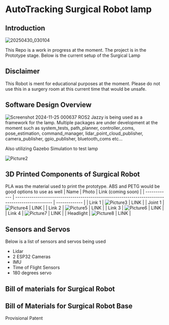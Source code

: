 # AutoTracking Surgical Robot lamp 
## Introduction 
![20250430_030104](https://github.com/user-attachments/assets/f430e39f-230e-437a-8dbe-652704f20ac8)


This Repo is a work in progress at the moment. The project is in the Prototype stage. Below is the current setup of the Surgical Lamp

## Disclaimer
This Robot is ment for educational purposes at the moment. Please do not use this in a surgery room at this current time that would be unsafe.

## Software Design Overview
![Screenshot 2024-11-25 000637](https://github.com/user-attachments/assets/3ff6b17d-2774-4a11-84ca-0565e5da2e24)
ROS2 Jazzy is being used as a framework for the lamp. Multiple packages are under development at the moment such as system_tests​, path_planner​, controller_coms​, pose_estimation​, command_manager​,
lidar_point_cloud_publisher​, camera_publisher​, gpio_publisher​, bluetooth_coms etc...

Also utilizing Gazebo Simulation to test lamp

![Picture2](https://github.com/user-attachments/assets/0c48d300-e254-49dc-8df0-e096a2c9f721)

## 3D Printed Components of Surgical Robot
PLA was the material used to print the prototype. ABS and PETG would be good options to use as well
| Name         | Photo                                                                                            | Link (coming soon)       | 
| ------------ | ------------------------------------------------------------------------------------------------ | ------------- |
| Link 1       | ![Picture3](https://github.com/user-attachments/assets/87dfc9d8-75c0-4b11-83c7-dda14b3a484b)     | LINK          |
| Joint 1      | ![Picture4](https://github.com/user-attachments/assets/a68e6df6-cf14-4317-85c4-67fdfe561876)     | LINK          |
| Link 2       | ![Picture5](https://github.com/user-attachments/assets/ce58bc68-0d48-4a11-a220-372c4e131fa6)     | LINK          |
| Link 3       | ![Picture6](https://github.com/user-attachments/assets/a6944806-5902-48d9-97da-c85d450341f3)     | LINK          |
| Link 4       | ![Picture7](https://github.com/user-attachments/assets/20489ea1-b9c3-42f5-be44-d0572020ce89)     | LINK          |
| Headlight    | ![Picture8](https://github.com/user-attachments/assets/53586ea6-2c06-40ee-9ba3-b020ba184a41)     | LINK          |

## Sensors and Servos
Below is a list of sensors and servos being used 
- Lidar
- 2 ESP32 Cameras
- IMU
- Time of Flight Sensors
- 180 degrees servo

## Bill of materials for Surgical Robot

## Bill of Materials for Surgical Robot Base

Provisional Patent 
